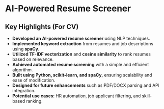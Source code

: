 # AI-Powered Resume Screener

## Key Highlights (For CV)
- **Developed an AI-powered resume screener** using NLP techniques.
- **Implemented keyword extraction** from resumes and job descriptions using **spaCy**.
- **Utilized TF-IDF vectorization** and **cosine similarity** to rank resumes based on relevance.
- **Achieved automated resume screening** with a simple and efficient algorithm.
- **Built using Python, scikit-learn, and spaCy**, ensuring scalability and ease of modification.
- **Designed for future enhancements** such as PDF/DOCX parsing and API integration.
- **Potential use cases:** HR automation, job applicant filtering, and skill-based ranking.

